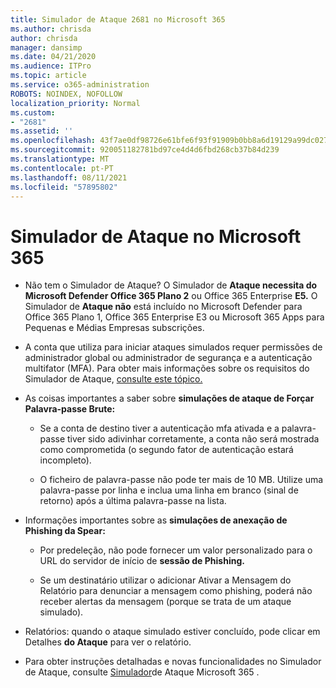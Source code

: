 ```yaml
---
title: Simulador de Ataque 2681 no Microsoft 365
ms.author: chrisda
author: chrisda
manager: dansimp
ms.date: 04/21/2020
ms.audience: ITPro
ms.topic: article
ms.service: o365-administration
ROBOTS: NOINDEX, NOFOLLOW
localization_priority: Normal
ms.custom:
- "2681"
ms.assetid: ''
ms.openlocfilehash: 43f7ae0df98726e61bfe6f93f91909b0bb8a6d19129a99dc027e8b563bc35a6c
ms.sourcegitcommit: 920051182781bd97ce4d4d6fbd268cb37b84d239
ms.translationtype: MT
ms.contentlocale: pt-PT
ms.lasthandoff: 08/11/2021
ms.locfileid: "57895802"
---
```

# <a name="attack-simulator-in-microsoft-365"></a>Simulador de Ataque no Microsoft 365

- Não tem o Simulador de Ataque? O Simulador de **Ataque necessita do Microsoft Defender Office 365 Plano 2** ou Office 365 Enterprise **E5.** O Simulador de **Ataque não** está incluído no Microsoft Defender para Office 365 Plano 1, Office 365 Enterprise E3 ou Microsoft 365 Apps para Pequenas e Médias Empresas subscrições.

- A conta que utiliza para iniciar ataques simulados requer permissões de administrador global ou administrador de segurança e a autenticação multifator (MFA). Para obter mais informações sobre os requisitos do Simulador de Ataque, [consulte este tópico.](https://docs.microsoft.com/microsoft-365/security/office-365-security/attack-simulator)

- As coisas importantes a saber sobre **simulações de ataque de Forçar Palavra-passe Brute:**

  - Se a conta de destino tiver a autenticação mfa ativada e a palavra-passe tiver sido adivinhar corretamente, a conta não será mostrada como comprometida (o segundo fator de autenticação estará incompleto).

  - O ficheiro de palavra-passe não pode ter mais de 10 MB. Utilize uma palavra-passe por linha e inclua uma linha em branco (sinal de retorno) após a última palavra-passe na lista.

- Informações importantes sobre as **simulações de anexação de Phishing da Spear:**

  - Por predeleção, não pode fornecer um valor personalizado para o URL do servidor de início de **sessão de Phishing.**

  - Se um destinatário [](https://docs.microsoft.com/microsoft-365/security/office-365-security/enable-the-report-message-add-in) utilizar o adicionar Ativar a Mensagem do Relatório para denunciar a mensagem como phishing, poderá não receber alertas da mensagem (porque se trata de um ataque simulado).

- Relatórios: quando o ataque simulado estiver concluído, pode clicar em Detalhes **do Ataque** para ver o relatório.

- Para obter instruções detalhadas e novas funcionalidades no Simulador de Ataque, consulte [Simulador](https://docs.microsoft.com/microsoft-365/security/office-365-security/attack-simulator)de Ataque Microsoft 365 .
